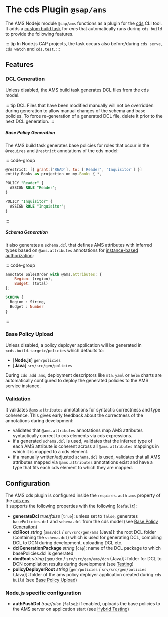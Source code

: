 # The cds Plugin `@sap/ams`

The AMS Nodejs module `@sap/ams` functions as a plugin for the [cds](https://cap.cloud.sap/docs/tools/cds-cli) CLI tool.
It adds a [custom build task](https://cap.cloud.sap/docs/guides/deployment/custom-builds#custom-build-plugins) for *ams* that automatically runs during `cds build` to provide the following features.

::: tip
In Node.js CAP projects, the task occurs also before/during `cds serve`, `cds watch` and `cds.test`.
:::

## Features

### DCL Generation
Unless disabled, the AMS build task generates DCL files from the cds model.


::: tip
DCL Files that have been modified manually will not be overridden during generation to allow manual changes of the schema and base policies. To force re-generation of a generated DCL file, delete it prior to the next DCL generation.
:::

##### Base Policy Generation
The AMS build task generates base policies for roles that occur in the `@requires` and `@restrict` annotations of the cds model:

::: code-group
```js [BookService.cds]
@restrict: [{ grant:['READ'], to: ['Reader', 'Inquisitor'] }]
entity Books as projection on my.Books { *,
```

```sql [basePolicies.dcl]
POLICY "Reader" {
  ASSIGN ROLE "Reader";
}

POLICY "Inquisitor" {
  ASSIGN ROLE "Inquisitor";
}
```
:::

##### Schema Generation
It also generates a `schema.dcl` that defines AMS attributes with inferred types based on `@ams.attributes` annotations for [instance-based authorization](/CAP/InstanceBasedAuthorization):

::: code-group
```js [SalesOrderService.cds]
annotate SalesOrder with @ams.attributes: {
    Region: (region),
    Budget: (total)
};
```

```sql [schema.dcl]
SCHEMA {
  Region : String,
  Budget : Number
}
```
:::

### Base Policy Upload
Unless disabled, a policy deployer application will be generated in `<cds.build.target>/policies` which defaults to:

- [**Node.js**] `gen/policies`
- [**Java**] `srv/src/gen/policies`

During `cds add ams`, deployment descriptors like `mta.yaml` or `helm` charts are automatically configured to deploy the generated policies to the AMS service instance.

### Validation
It validates `@ams.attributes` annotations for syntactic correctness and type coherence. This gives early feedback about the correctness of the annotations during development:

- validates that `@ams.attributes` annotations map AMS attributes syntactically correct to cds elements via cds expressions.
- if a generated `schema.dcl` is used, validates that the inferred type of each AMS attribute is coherent across all `@ams.attributes` mappings in which it is mapped to a cds element.
- if a manually written/adjusted `schema.dcl` is used, validates that all AMS attributes mapped via `@ams.attributes` annotations exist and have a type that fits each cds element to which they are mapped.

## Configuration
The AMS cds plugin is configured inside the `requires.auth.ams` property of the [cds env](https://cap.cloud.sap/docs/node.js/cds-env#project-settings).\
It supports the following properties with the following [`default`]:

- **generateDcl** *true/false* [`true`]: unless set to `false`, generates `basePolicies.dcl` and `schema.dcl` from the cds model (see [Base Policy Generaiton](#base-policy-generation))
- **dclRoot** *string* [`ams/dcl` / `srv/src/gen/ams` (Java)]: the root DCL folder (containing the `schema.dcl`) which is used for generating DCL, compiling DCL to DCN during development, uploading DCL etc.
- **dclGenerationPackage** *string* [`cap`]: name of the DCL package to which basePolicies.dcl is generated
- **dcnRoot** *string* [`gen/dcn` / `srv/src/gen/ams/dcn` (Java)]:  folder for DCL to DCN compilation results during development (see [Testing](/concepts/Testing#compiling-dcl-to-dcn))
- **policyDeployerRoot** *string* [`gen/policies` / `srv/src/gen/policies` (Java)]:  folder of the ams policy deployer application created during `cds build` (see [Base Policy Upload](#base-policy-upload))

### Node.js specific configuration
- **authPushDcl** *true/false* [`false`]:  if enabled, uploads the base policies to the AMS server on application start (see [Hybrid Testing](https://cap.cloud.sap/docs/advanced/hybrid-testing))